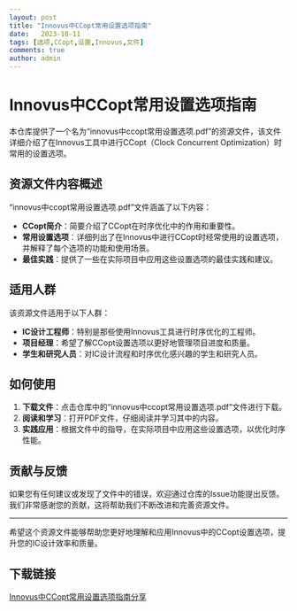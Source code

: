 ```yaml
---
layout: post
title: "Innovus中CCopt常用设置选项指南"
date:   2023-10-11
tags: [选项,CCopt,设置,Innovus,文件]
comments: true
author: admin
---
```

# Innovus中CCopt常用设置选项指南

本仓库提供了一个名为“innovus中ccopt常用设置选项.pdf”的资源文件，该文件详细介绍了在Innovus工具中进行CCopt（Clock Concurrent Optimization）时常用的设置选项。

## 资源文件内容概述

“innovus中ccopt常用设置选项.pdf”文件涵盖了以下内容：

- **CCopt简介**：简要介绍了CCopt在时序优化中的作用和重要性。
- **常用设置选项**：详细列出了在Innovus中进行CCopt时经常使用的设置选项，并解释了每个选项的功能和使用场景。
- **最佳实践**：提供了一些在实际项目中应用这些设置选项的最佳实践和建议。

## 适用人群

该资源文件适用于以下人群：

- **IC设计工程师**：特别是那些使用Innovus工具进行时序优化的工程师。
- **项目经理**：希望了解CCopt设置选项以更好地管理项目进度和质量。
- **学生和研究人员**：对IC设计流程和时序优化感兴趣的学生和研究人员。

## 如何使用

1. **下载文件**：点击仓库中的“innovus中ccopt常用设置选项.pdf”文件进行下载。
2. **阅读和学习**：打开PDF文件，仔细阅读并学习其中的内容。
3. **实践应用**：根据文件中的指导，在实际项目中应用这些设置选项，以优化时序性能。

## 贡献与反馈

如果您有任何建议或发现了文件中的错误，欢迎通过仓库的Issue功能提出反馈。我们非常感谢您的贡献，这将帮助我们不断改进和完善资源文件。

---

希望这个资源文件能够帮助您更好地理解和应用Innovus中的CCopt设置选项，提升您的IC设计效率和质量。

## 下载链接

[Innovus中CCopt常用设置选项指南分享](https://pan.quark.cn/s/79020676b4b9)